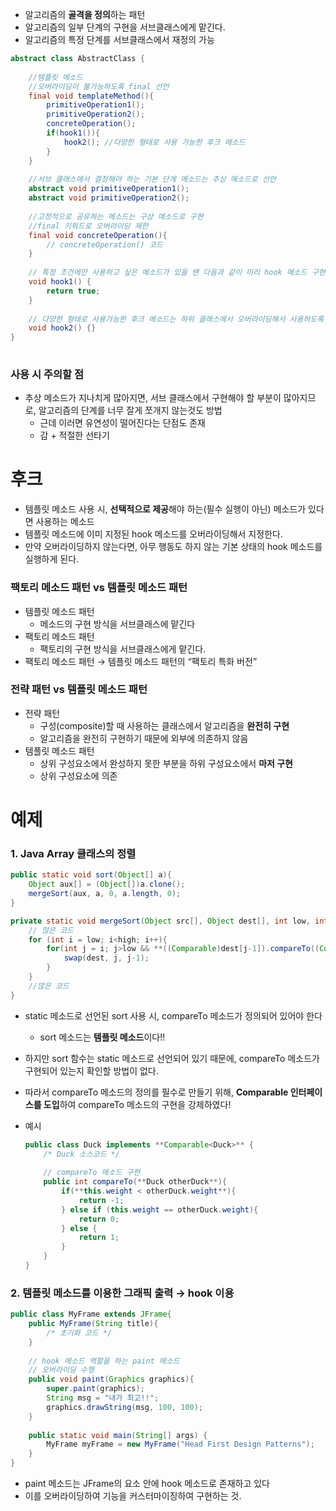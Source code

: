 - 알고리즘의 **골격을 정의**하는 패턴
- 알고리즘의 일부 단계의 구현을 서브클래스에게 맡긴다.
- 알고리즘의 특정 단계를 서브클래스에서 재정의 가능

```java
abstract class AbstractClass {
	
	//템플릿 메소드
	//오버라이딩이 불가능하도록 final 선언
	final void templateMethod(){
		primitiveOperation1();
		primitiveOperation2();
		concreteOperation();
		if(hook1()){
			hook2(); //다양한 형태로 사용 가능한 후크 메소드
		}
	}
	
	//서브 클래스에서 결정해야 하는 기본 단계 메소드는 추상 메소드로 선언
	abstract void primitiveOperation1();
	abstract void primitiveOperation2();
	
	//고정적으로 공유하는 메소드는 구상 메소드로 구현
	//final 키워드로 오버라이딩 제한
	final void concreteOperation(){
		// concreteOperation() 코드
	}
	
	// 특정 조건에만 사용하고 싶은 메소드가 있을 땐 다음과 같이 미리 hook 메소드 구현
	void hook1() {
		return true;
	}
	
	// 다양한 형태로 사용가능한 후크 메소드는 하위 클래스에서 오버라이딩해서 사용하도록 설정
	void hook2() {}
}
	
```

### 사용 시 주의할 점

- 추상 메소드가 지나치게 많아지면, 서브 클래스에서 구현해야 할 부분이 많아지므로, 알고리즘의 단계를 너무 잘게 쪼개지 않는것도 방법
    - 근데 이러면 유연성이 떨어진다는 단점도 존재
    - 감 + 적절한 선타기

# 후크

- 템플릿 메소드 사용 시, **선택적으로 제공**해야 하는(필수 실행이 아닌) 메소드가 있다면 사용하는 메소드
- 템플릿 메소드에 이미 지정된 hook 메소드를 오버라이딩해서 지정한다.
- 만약 오버라이딩하지 않는다면, 아무 행동도 하지 않는 기본 상태의 hook 메소드를 실행하게 된다.

### 팩토리 메소드 패턴 vs 템플릿 메소드 패턴

- 템플릿 메소드 패턴
    - 메소드의 구현 방식을 서브클래스에 맡긴다
- 팩토리 메소드 패턴
    - 팩토리의 구현 방식을 서브클래스에게 맡긴다.
- 팩토리 메소드 패턴 → 템플릿 메소드 패턴의 “팩토리 특화 버전”

### 전략 패턴 vs 템플릿 메소드 패턴

- 전략 패턴
    - 구성(composite)할 때 사용하는 클래스에서 알고리즘을 **완전히 구현**
    - 알고리즘을 완전히 구현하기 때문에 외부에 의존하지 않음
- 템플릿 메소드 패턴
    - 상위 구성요소에서 완성하지 못한 부분을 하위 구성요소에서 **마저 구현**
    - 상위 구성요소에 의존

# 예제

### 1. Java Array 클래스의 정렬

```java
public static void sort(Object[] a){
	Object aux[] = (Object[])a.clone();
	mergeSort(aux, a, 0, a.length, 0);
}

private static void mergeSort(Object src[], Object dest[], int low, int high, int off){
	// 많은 코드
	for (int i = low; i<high; i++){
		for(int j = i; j>low && **((Comparable)dest[j-1]).compareTo((Comparable)dest[j])>0**; j--){
			swap(dest, j, j-1);
		}
	}
	//많은 코드
}		
```

- static 메소드로 선언된 sort 사용 시, compareTo 메소드가 정의되어 있어야 한다
    
    - sort 메소드는 **템플릿 메소드**이다!!
- 하지만 sort 함수는 static 메소드로 선언되어 있기 때문에, compareTo 메소드가 구현되어 있는지 확인할 방법이 없다.
    
- 따라서 compareTo 메소드의 정의를 필수로 만들기 위해, **Comparable 인터페이스를 도입**하여 compareTo 메소드의 구현을 강제하였다!
    
- 예시
    
    ```java
    public class Duck implements **Comparable<Duck>** {
    	/* Duck 소스코드 */
    	
    	// compareTo 메소드 구현
    	public int compareTo(**Duck otherDuck**){
    		if(**this.weight < otherDuck.weight**){
    			return -1;
    		} else if (this.weight == otherDuck.weight){
    			return 0;
    		} else {
    			return 1;
    		}
    	}
    }	
    ```
    

### 2. 템플릿 메소드를 이용한 그래픽 출력 → hook 이용

```java
public class MyFrame extends JFrame{
	public MyFrame(String title){
		/* 초기화 코드 */
	}
	
	// hook 메소드 역할을 하는 paint 메소드
	// 오버라이딩 수행
	public void paint(Graphics graphics){
		super.paint(graphics);
		String msg = "내가 최고!!";
		graphics.drawString(msg, 100, 100);
	}
	
	public static void main(String[] args) {
		MyFrame myFrame = new MyFrame("Head First Design Patterns");
	}
}
```

- paint 메소드는 JFrame의 요소 안에 hook 메소드로 존재하고 있다
- 이를 오버라이딩하여 기능을 커스터마이징하여 구현하는 것.